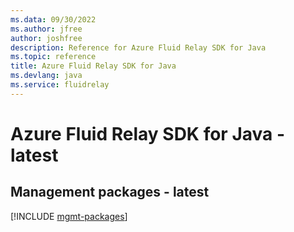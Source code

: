 ```yaml
---
ms.data: 09/30/2022
ms.author: jfree
author: joshfree
description: Reference for Azure Fluid Relay SDK for Java
ms.topic: reference
title: Azure Fluid Relay SDK for Java
ms.devlang: java
ms.service: fluidrelay
---
```

# Azure Fluid Relay SDK for Java - latest

## Management packages - latest
[!INCLUDE [mgmt-packages](fluid-relay-mgmt-index.md)]